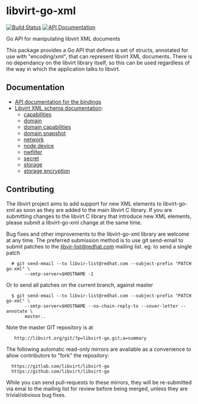 # libvirt-go-xml

[![Build Status](https://gitlab.com/libvirt/libvirt-go-xml/badges/master/pipeline.svg)](https://gitlab.com/libvirt/libvirt-go-xml/pipelines)
[![API Documentation](https://img.shields.io/static/v1?label=godev&message=reference&color=00add8)](https://pkg.go.dev/libvirt.org/libvirt-go-xml)

Go API for manipulating libvirt XML documents

This package provides a Go API that defines a set of structs, annotated for use
with "encoding/xml", that can represent libvirt XML documents. There is no
dependancy on the libvirt library itself, so this can be used regardless of
the way in which the application talks to libvirt.

## Documentation

* [API documentation for the bindings](https://pkg.go.dev/libvirt.org/libvirt-go-xml)
* [Libvirt XML schema documentation](https://libvirt.org/format.html):
  * [capabilities](https://libvirt.org/formatcaps.html)
  * [domain](https://libvirt.org/formatdomain.html)
  * [domain capabilities](https://libvirt.org/formatdomaincaps.html)
  * [domain snapshot](https://libvirt.org/formatsnapshot.html)
  * [network](https://libvirt.org/formatnetwork.html)
  * [node device](https://libvirt.org/formatnode.html)
  * [nwfilter](https://libvirt.org/formatnwfilter.html)
  * [secret](https://libvirt.org/formatsecret.html)
  * [storage](https://libvirt.org/formatstorage.html)
  * [storage encryption](https://libvirt.org/formatstorageencryption.html)

## Contributing

The libvirt project aims to add support for new XML elements to
libvirt-go-xml as soon as they are added to the main libvirt C
library. If you are submitting changes to the libvirt C library
that introduce new XML elements, please submit a libvirt-go-xml
change at the same time.

Bug fixes and other improvements to the libvirt-go-xml library are
welcome at any time. The preferred submission method is to use
git send-email to submit patches to the libvir-list@redhat.com
mailing list. eg. to send a single patch

```
  # git send-email --to libvir-list@redhat.com --subject-prefix "PATCH go-xml" \
       --smtp-server=$HOSTNAME -1
```

Or to send all patches on the current branch, against master

```
  $ git send-email --to libvir-list@redhat.com --subject-prefix "PATCH go-xml" \
       --smtp-server=$HOSTNAME --no-chain-reply-to --cover-letter --annotate \
       master..
```

Note the master GIT repository is at

```
   http://libvirt.org/git/?p=libvirt-go.git;a=summary
```

The following automatic read-only mirrors are available as a
convenience to allow contributors to "fork" the repository:

```
  https://gitlab.com/libvirt/libvirt-go
  https://github.com/libvirt/libvirt-go
```

While you can send pull-requests to these mirrors, they will be
re-submitted via emai to the mailing list for review before
being merged, unless they are trivial/obvious bug fixes.

